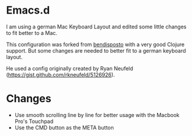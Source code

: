 # Emacs.d 

I am using a german Mac Keyboard Layout and edited some little changes to fit better to a Mac.

This configuration was forked from [bendisposto](http://www.github.com/bendisposto/emacs.d) with a very good Clojure support. But some changes are needed to better fit to a german keyboard layout.

He used a config originally created by Ryan Neufeld (https://gist.github.com/rkneufeld/5126926).

# Changes

- Use smooth scrolling line by line for better usage with the Macbook Pro's Touchpad
- Use the CMD button as the META button
